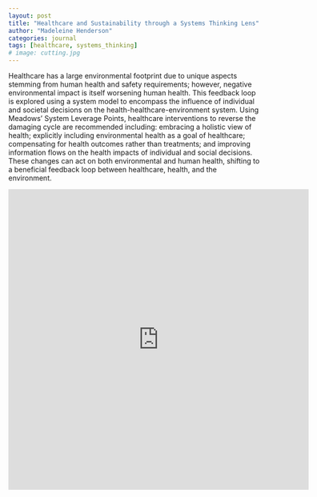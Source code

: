 ```yaml
---
layout: post
title: "Healthcare and Sustainability through a Systems Thinking Lens"
author: "Madeleine Henderson"
categories: journal
tags: [healthcare, systems_thinking]
# image: cutting.jpg
---
```


Healthcare has a large environmental footprint due to unique aspects stemming from human health and safety requirements; however, negative environmental impact is itself worsening human health. This feedback loop is explored using a system model to encompass the influence of individual and societal decisions on the health-healthcare-environment system. Using Meadows’ System Leverage Points, healthcare interventions to reverse the damaging cycle are recommended including: embracing a holistic view of health; explicitly including environmental health as a goal of healthcare; compensating for health outcomes rather than treatments; and improving information flows on the health impacts of individual and social decisions. These changes can act on both environmental and human health, shifting to a beneficial feedback loop between healthcare, health, and the environment.  

<embed src="https://ml-henderson.github.io/assets/files/systems_thinking_healthcare_sustainability_essay_final.pdf"
    type="application/pdf" 
    width="600"
    height="600"/>

<!-- [SystemsHealthcare.pdf](../assets/files/systems_thinking_healthcare_sustainability_essay_final.pdf) -->

